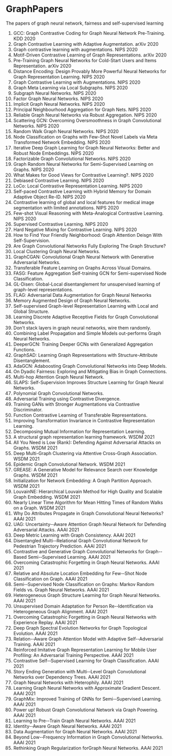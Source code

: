 # GraphPapers
The papers of graph neural network, fairness and self-supervised learning

1. GCC: Graph Contrastive Coding for Graph Neural Network Pre-Training. KDD 2020
2. Graph Contrastive Learning with Adaptive Augmentation. arXiv 2020
3. Graph contrastive learning with augmentations. NIPS 2020
4. Motif-Driven Contrastive Learning of Graph Representations. arXiv 2020
5. Pre-Training Graph Neural Networks for Cold-Start Users and Items Representation. arXiv 2020
6. Distance Encoding: Design Provably More Powerful Neural Networks for Graph Representation Learning. NIPS 2020
7. Graph Contrastive Learning with Augmentations. NIPS 2020
8. Graph Meta Learning via Local Subgraphs. NIPS 2020
9. Subgraph Neural Networks. NIPS 2020
10. Factor Graph Neural Networks. NIPS 2020
11. Implicit Graph Neural Networks. NIPS 2020
12. Principal Neighbourhood Aggregation for Graph Nets. NIPS 2020
13. Reliable Graph Neural Networks via Robust Aggregation. NIPS 2020
14. Scattering GCN: Overcoming Oversmoothness in Graph Convolutional Networks. NIPS 2020
15. Random Walk Graph Neural Networks. NIPS 2020
16. Node Classification on Graphs with Few-Shot Novel Labels via Meta Transformed Network Embedding. NIPS 2020
17. Iterative Deep Graph Learning for Graph Neural Networks: Better and Robust Node Embeddings. NIPS 2020
18. Factorizable Graph Convolutional Networks. NIPS 2020
19. Graph Random Neural Networks for Semi-Supervised Learning on Graphs. NIPS 2020
20. What Makes for Good Views for Contrastive Learning?. NIPS 2020
21. Debiased Contrastive Learning. NIPS 2020
22. LoCo: Local Contrastive Representation Learning. NIPS 2020
23. Self-paced Contrastive Learning with Hybrid Memory for Domain Adaptive Object Re-ID. NIPS 2020
24. Contrastive learning of global and local features for medical image segmentation with limited annotations. NIPS 2020
25. Few-shot Visual Reasoning with Meta-Analogical Contrastive Learning. NIPS 2020
26. Supervised Contrastive Learning. NIPS 2020
27. Hard Negative Mixing for Contrastive Learning. NIPS 2020
28. How to Find Your Friendly Neighborhood: Graph Attention Deisgn With Self-Supervision. 
29. Are Graph Convolutional Networks Fully Exploring The Graph Structure?
30. Local Clustering Graph Neural Networks.
31. GraphCGAN: Convolutional Graph Neural Network with Generative Adversarial Networks.
32. Transferable Feature Learning on Graphs Across Visual Domains.
33. FASG: Feature Aggregation Self-training GCN for Semi-supervised Node Classification.
34. GL-Disen: Global-Local disentanglement for unsupervised learning of graph-level representations.
35. FLAG: Adversarial Data Augmentation for Graph Neural Networks
36. Memory Augmented Design of Graph Neural Networks.
37. Self-supervised Graph-level Representation Learning with Local and Global Structure.
38. Learning Discrete Adaptive Receptive Fields for Graph Convolutional Networks.
39. Don't stack layers in graph neural networks, wire them randomly.
40. Combining Label Propagation and Simple Models out-performs Graph Neural Networks.
41. DeeperGCN: Training Deeper GCNs with Generalized Aggregation Functions.
42. GraphSAD: Learning Graph Representations with Structure-Attribute Disentanglement.
43. AdaGCN: Adaboosting Graph Convolutional Networks into Deep Models.
44. On Dyadic Fairness: Exploring and Mitigating Bias in Graph Connections.
45. Multi-hop Attention Graph Neural Network.
46. SLAPS: Self-Supervision Improves Structure Learning for Graph Neural Networks.
47. Polynomial Graph Convolutional Networks.
48. Adversarial Training using Contrastive Divergence.
49. Training GANs with Stronger Augmentations via Contrastive Discriminator.
50. Function Contrastive Learning of Transferable Representations.
51. Improving Transformation Invariance in Contrastive Representation Learning.
52. Decomposing Mutual Information for Representation Learning.
53. A structural graph representation learning framework. WSDM 2021
54. All You Need is Low (Rank): Defending Against Adversarial Attacks on Graphs. WSDM 2021
55. Deep Multi-Graph Clustering via Attentive Cross-Graph Association. WSDM 2021
56. Epidemic Graph Convolutional Network. WSDM 2021
57. GREASE: A Generative Model for Relevance Search over Knowledge Graphs. WSDM 2021
58. Initialization for Network Embedding: A Graph Partition Approach. WSDM 2021
59. LouvainNE: Hierarchical Louvain Method for High Quality and Scalable Graph Embedding. WSDM 2021
60. Nearly Linear Time Algorithm for Mean Hitting Times of Random Walks on a Graph. WSDM 2021
61. Why  Do  Attributes  Propagate  in  Graph  Convolutional  Neural  Networks? AAAI 2021
62. UAG:  Uncertainty-‐Aware  Attention  Graph  Neural  Network  for  Defending  Adversarial  Attacks. AAAI 2021
63. Deep  Metric  Learning  with  Graph  Consistency. AAAI 2021
64. Disentangled  Multi-‐Relational  Graph  Convolutional  Network  for  Pedestrian  Trajectory  Prediction. AAAI 2021
65. Contrastive  and  Generative  Graph  Convolutional  Networks  for  Graph-‐Based  Semi-‐Supervised  Learning. AAAI 2021
66. Overcoming  Catastrophic  Forgetting  in  Graph  Neural  Networks. AAAI 2021
67. Relative  and  Absolute  Location  Embedding  for  Few-‐Shot  Node  Classification  on  Graph. AAAI 2021
68. Semi-‐Supervised  Node  Classification  on  Graphs:  Markov  Random  Fields  vs.  Graph  Neural  Networks. AAAI 2021
69. Heterogeneous  Graph  Structure  Learning  for  Graph  Neural  Networks. AAAI 2021
70. Unsupervised  Domain  Adaptation  for  Person  Re-‐Identification  via  Heterogeneous  Graph  Alignment. AAAI 2021
71. Overcoming  Catastrophic  Forgetting  in  Graph  Neural  Networks  with  Experience  Replay. AAAI 2021
72. Deep  Graph  Spectral  Evolution  Networks  for  Graph  Topological  Evolution. AAAI 2021
73. Relation-‐Aware  Graph  Attention  Model  with  Adaptive  Self-‐Adversarial  Training. AAAI 2021
74. Reinforced  Imitative  Graph  Representation  Learning  for  Mobile  User  Profiling:  An  Adversarial  Training  Perspective. AAAI 2021
75. Contrastive  Self-‐Supervised  Learning  for  Graph  Classification. AAAI 2021
76. Story  Ending  Generation  with  Multi-‐Level  Graph  Convolutional  Networks  over  Dependency  Trees. AAAI 2021
77. Graph  Neural  Networks  with  Heterophily. AAAI 2021
78. Learning  Graph  Neural  Networks  with  Approximate  Gradient  Descent. AAAI 2021
79. GraphMix:  Improved  Training  of  GNNs  for  Semi-‐Supervised  Learning. AAAI 2021
80. Power  up!  Robust  Graph  Convolutional  Network  via  Graph  Powering. AAAI 2021
81. Learning  to  Pre-‐Train  Graph  Neural  Networks. AAAI 2021
82. Identity-‐Aware  Graph  Neural  Networks. AAAI 2021
83. Data  Augmentation  for  Graph  Neural  Networks. AAAI 2021
84. Beyond  Low-‐Frequency  Information  in  Graph  Convolutional  Networks. AAAI 2021
85. Rethinking  Graph  Regularization  forGraph  Neural  Networks. AAAI 2021

